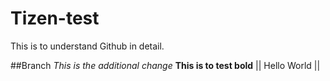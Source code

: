 # Tizen-test
This is to understand Github in detail.

##Branch
_This is the additional change_
**This is to test bold**
|| Hello World ||
